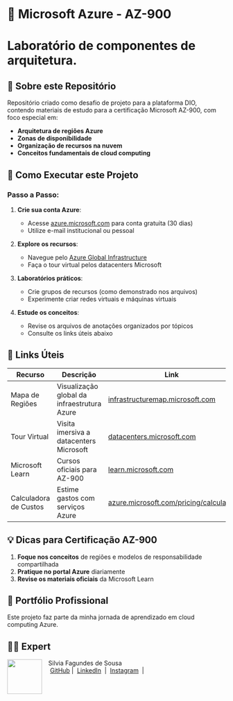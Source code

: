 # 🌟 Microsoft Azure - AZ-900 
# Laboratório de componentes de arquitetura.

## 📌 Sobre este Repositório
Repositório criado como desafio de projeto para a plataforma DIO, contendo materiais de estudo para a certificação Microsoft AZ-900, com foco especial em:
- **Arquitetura de regiões Azure**
- **Zonas de disponibilidade**
- **Organização de recursos na nuvem**
- **Conceitos fundamentais de cloud computing**

## 🚀 Como Executar este Projeto

### Passo a Passo:
1. **Crie sua conta Azure**:
   - Acesse [azure.microsoft.com](https://azure.microsoft.com/) para conta gratuita (30 dias)
   - Utilize e-mail institucional ou pessoal

2. **Explore os recursos**:
   - Navegue pelo [Azure Global Infrastructure](https://infrastructuremap.microsoft.com/)
   - Faça o tour virtual pelos datacenters Microsoft

3. **Laboratórios práticos**:
   - Crie grupos de recursos (como demonstrado nos arquivos)
   - Experimente criar redes virtuais e máquinas virtuais

4. **Estude os conceitos**:
   - Revise os arquivos de anotações organizados por tópicos
   - Consulte os links úteis abaixo

## 🔗 Links Úteis
| Recurso | Descrição | Link |
|---------|-----------|------|
| Mapa de Regiões | Visualização global da infraestrutura Azure | [infrastructuremap.microsoft.com](https://infrastructuremap.microsoft.com/) |
| Tour Virtual | Visita imersiva a datacenters Microsoft | [datacenters.microsoft.com](https://datacenters.microsoft.com/) |
| Microsoft Learn | Cursos oficiais para AZ-900 | [learn.microsoft.com](https://learn.microsoft.com/) |
| Calculadora de Custos | Estime gastos com serviços Azure | [azure.microsoft.com/pricing/calculator](https://azure.microsoft.com/pricing/calculator/) |

## 💡 Dicas para Certificação AZ-900
1. **Foque nos conceitos** de regiões e modelos de responsabilidade compartilhada
2. **Pratique no portal Azure** diariamente
3. **Revise os materiais oficiais** da Microsoft Learn

## 🌈 Portfólio Profissional
Este projeto faz parte da minha jornada de aprendizado em cloud computing Azure. 

## 👨‍💻 Expert

<p>
    <img 
      align=left 
      margin=10 
      width=80 
      src="https://avatars.githubusercontent.com/u/193035748?v=4&size=64"
    />
    <p>&nbsp&nbsp&nbspSilvia Fagundes de Sousa<br>
    &nbsp&nbsp&nbsp
    <a href="https://github.com/silvialibras">
    GitHub</a>&nbsp;|&nbsp;
    <a href="https://www.linkedin.com/in/
silvia-sousa-ba7a2531a/">LinkedIn</a>
&nbsp;|&nbsp;
    <a href="https://www.instagram.com/silviafagundess/">
Instagram</a>
&nbsp;|&nbsp;</p>
</p>
<br/><br/>
<p>


